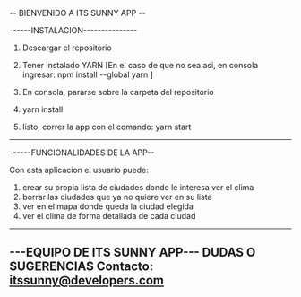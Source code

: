 -- BIENVENIDO A ITS SUNNY APP --

------INSTALACION---------------
1) Descargar el repositorio

2) Tener instalado YARN
        [En el caso de que no sea asi, en consola ingresar: npm install --global yarn ]

3) En consola, pararse sobre la carpeta del repositorio

4) yarn install 

5) listo, correr la app con el comando: yarn start

----------------------------
------FUNCIONALIDADES DE LA APP--

Con esta aplicacion el usuario puede:
1) crear su propia lista de ciudades donde le interesa ver el clima
2) borrar las ciudades que ya no quiere ver en su lista
3) ver en el mapa donde queda la ciudad elegida
4) ver el clima de forma detallada de cada ciudad
----------------------------------


---EQUIPO DE ITS SUNNY APP---
DUDAS O SUGERENCIAS
Contacto: itssunny@developers.com
-----------------------------
